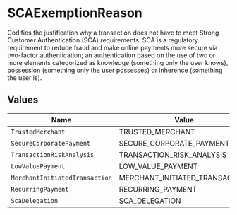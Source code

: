 # SCAExemptionReason

Codifies the justification why a transaction does not have to meet Strong Customer Authentication (SCA) requirements. SCA is a regulatory requirement to reduce fraud and make online payments more secure via two-factor authentication; an authentication based on the use of two or more elements categorized as knowledge (something only the user knows), possession (something only the user possesses) or inherence (something the user is).


## Values

| Name                           | Value                          |
| ------------------------------ | ------------------------------ |
| `TrustedMerchant`              | TRUSTED_MERCHANT               |
| `SecureCorporatePayment`       | SECURE_CORPORATE_PAYMENT       |
| `TransactionRiskAnalysis`      | TRANSACTION_RISK_ANALYSIS      |
| `LowValuePayment`              | LOW_VALUE_PAYMENT              |
| `MerchantInitiatedTransaction` | MERCHANT_INITIATED_TRANSACTION |
| `RecurringPayment`             | RECURRING_PAYMENT              |
| `ScaDelegation`                | SCA_DELEGATION                 |
